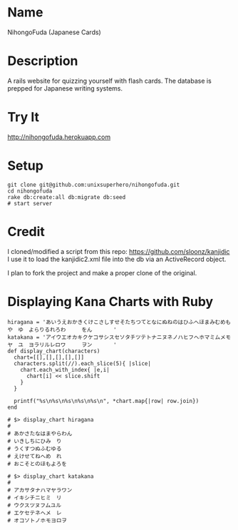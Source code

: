 
# Name

NihongoFuda (Japanese Cards)

# Description

A rails website for quizzing yourself with flash cards.  The database is prepped for Japanese writing systems.

# Try It

http://nihongofuda.herokuapp.com

# Setup

    git clone git@github.com:unixsuperhero/nihongofuda.git
    cd nihongofuda
    rake db:create:all db:migrate db:seed
    # start server

# Credit

I cloned/modified a script from this repo: https://github.com/sloonz/kanjidic
I use it to load the kanjidic2.xml file into the db via an ActiveRecord object.

I plan to fork the project and make a proper clone of the original.



# Displaying Kana Charts with Ruby

    hiragana = 'あいうえおかきくけこさしすせそたちつてとなにぬねのはひふへほまみむめもや　ゆ　よらりるれろわ　　　をん　　　　'
    katakana = 'アイウエオカキクケコサシスセソタチツテトナニヌネノハヒフヘホマミムメモヤ　ユ　ヨラリルレロワ　　　ヲン　　　　'
    def display_chart(characters)
      chart=[[],[],[],[],[]]
      characters.split(//).each_slice(5){ |slice|
        chart.each_with_index{ |e,i|
          chart[i] << slice.shift
        }
      }

      printf("%s\n%s\n%s\n%s\n%s\n", *chart.map{|row| row.join})
    end

    # $> display_chart hiragana
    #
    # あかさたなはまやらわん
    # いきしちにひみ　り　　
    # うくすつぬふむゆる　　
    # えけせてねへめ　れ　　
    # おこそとのほもよろを　

    # $> display_chart katakana
    #
    # アカサタナハマヤラワン
    # イキシチニヒミ　リ　　
    # ウクスツヌフムユル　　
    # エケセテネヘメ　レ　　
    # オコソトノホモヨロヲ　











